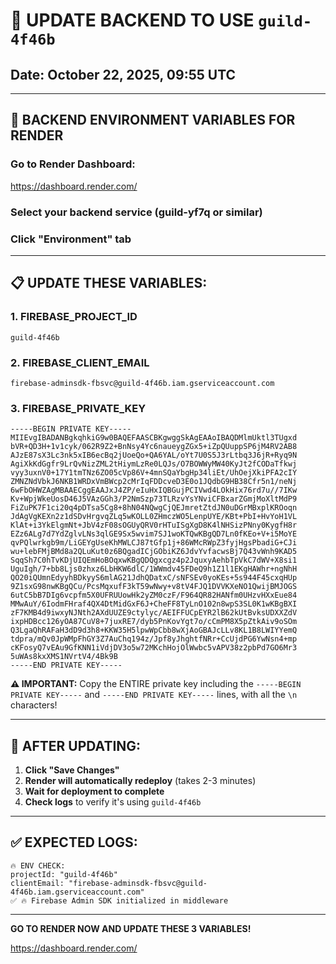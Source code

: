 # 🔧 **UPDATE BACKEND TO USE `guild-4f46b`**

## Date: October 22, 2025, 09:55 UTC

---

## 🎯 **BACKEND ENVIRONMENT VARIABLES FOR RENDER**

### **Go to Render Dashboard:**
https://dashboard.render.com/

### **Select your backend service** (guild-yf7q or similar)

### **Click "Environment" tab**

---

## 📋 **UPDATE THESE VARIABLES:**

### **1. FIREBASE_PROJECT_ID**
```
guild-4f46b
```

### **2. FIREBASE_CLIENT_EMAIL**
```
firebase-adminsdk-fbsvc@guild-4f46b.iam.gserviceaccount.com
```

### **3. FIREBASE_PRIVATE_KEY**
```
-----BEGIN PRIVATE KEY-----
MIIEvgIBADANBgkqhkiG9w0BAQEFAASCBKgwggSkAgEAAoIBAQDMlmUktl3TUgxd
bVR+QD3H+1v1cyk/062R9Z2+BnNsy4Yc6naueygZGx5+iZpQUuppSP6jM4RV2AB8
AJzE87sX3Lc3nk5xIB6ecBq2jUoeQo+QA6YAL/oYt7U0S5J3rLtbq3J6jR+Ryq9N
AgiXkKdGgfr9LrQvNizZML2tHiymLzRe0LQJs/O7BOWWyMW40KyJt2fCODaTfkwj
vyy3uxnV0+17Y1tmTNz6ZO05cVp86V+4mnSQaYbgHp34liEt/UhOejXkiPFA2cIY
ZMNZNdVbkJ6NKB1WRDxVmBWcp2cMrIqFDDcveD3E0o1JQdbG9HB38Cfr5n1/neNj
6wFbOHWZAgMBAAECggEAAJxJ4ZP/eIuHxIQBGujPCIVwd4LOkHix76rd7u//7IKw
Kv+WpjWkeUosD46J5VAzGGh3/P2NmSzp73TLRzvYsYNviCFBxarZGmjMoXltMdP9
FiZuPK7F1ci20q4pDTsa5Cg8+8hN04NQwgCjQEJmretZtdJN0uDGrMBxplKROoqn
JdAgVgKEXn2z1dSDvHrgvqZLq5wKOLL0ZHmczWO5LenpUYE/KBt+PbI+HvYoH1VL
KlAt+i3YkElgmNt+JbV4zF08sOGUyQRV0rHTuISgXgD8K4lNHSizPNny0KygfH8r
EZz6ALg7d7YdZglvLNs3qlGE9Sx5wvim7SJ1woKTQwKBgQD7Ln0fKEo+V+i5MoYE
qvPQlwrkgb9m/LiGEYgUseKhMWLCJ87tGfp1j+86WMcRWpZ3fyjHgsPbadiG+CJi
wu+lebFMjBMd8a2QLuKut0z6BQgadICjGObiKZ6JdvYvfacwsBj7Q43vWnh9KAD5
SqqSh7C0hTvKDjUIQEmHoBOqxwKBgQDQgxcgz4p2JquxyAehbTpVkC7dWV+X8si1
UguIgh/7+bb8Ljs0zhxz6LbHKW6dlC/1WWmdv45FDeQ9h1Z1l1EKgHAWhr+ngNhH
QO20iQUmnEdyyhBDkyyS6mlAG21JdhQDatxC/sNFSEv0yoKEs+5s944F45cxqHUp
9Z1sxG98nwKBgQCu/PcsMqxufF3kT59wNwy+v8tV4FJQ1DVVKXeNO1QwijBMJOGS
6utC5bB7DIg6vcpfm5X0UFRUUowHk2yZM0czF/F964QR82HANfm0UHzvHXxEue84
MMwAuY/6IodmFHraf4QX4DtMidGxF6J+CheFF8TyLnO102n8wpS3SL0K1wKBgBXI
zF7KMB4d9iwxyNJNth2AXdUUZE9ctylyc/AEIFFUCpEYR2lB62kUtBvksUDXXZdV
ixpHDBcc126yOA87CuV8+7juxRE7/dyb5PnKovYgt7o/cCmPM8X5pZtkAiv9oSOm
Q3LgaQhRAFaH3dD9d3h8+KKW35H5lpwWpCbb8wXjAoGBAJcLLv8KL1B8LWIYYemQ
tdpra/mQv0JpWMpFhGY3Z7AuChq194z/Jpf8yJhghtfNRr+CcUjdPG6YwNsn4+mp
cKFosyQ7vEAu9GfKNN1iVdjDV3o5w72MKchHojOlWwbc5vAPV38z2pbPd7GO6Mr3
5uWAs8kxXMS1NVrtV4/4Bk9B
-----END PRIVATE KEY-----
```

**⚠️ IMPORTANT:** Copy the ENTIRE private key including the `-----BEGIN PRIVATE KEY-----` and `-----END PRIVATE KEY-----` lines, with all the `\n` characters!

---

## 🚀 **AFTER UPDATING:**

1. **Click "Save Changes"**
2. **Render will automatically redeploy** (takes 2-3 minutes)
3. **Wait for deployment to complete**
4. **Check logs** to verify it's using `guild-4f46b`

---

## ✅ **EXPECTED LOGS:**

```
🔥 ENV CHECK:
projectId: "guild-4f46b"
clientEmail: "firebase-adminsdk-fbsvc@guild-4f46b.iam.gserviceaccount.com"
✅ 🔥 Firebase Admin SDK initialized in middleware
```

---

**GO TO RENDER NOW AND UPDATE THESE 3 VARIABLES!**

https://dashboard.render.com/

